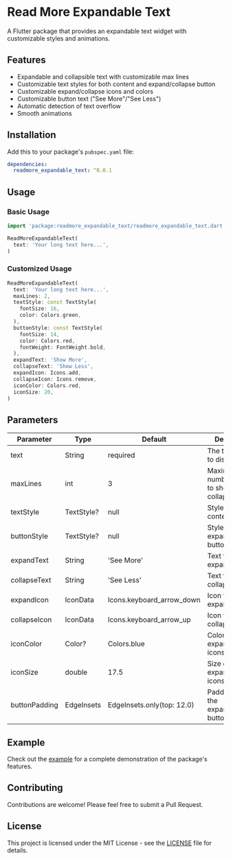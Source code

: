 <!--
This README describes the package. If you publish this package to pub.dev,
this README's contents appear on the landing page for your package.

For information about how to write a good package README, see the guide for
[writing package pages](https://dart.dev/tools/pub/writing-package-pages).

For general information about developing packages, see the Dart guide for
[creating packages](https://dart.dev/guides/libraries/create-packages)
and the Flutter guide for
[developing packages and plugins](https://flutter.dev/to/develop-packages).
-->

# Read More Expandable Text

A Flutter package that provides an expandable text widget with customizable styles and animations.

## Features

- Expandable and collapsible text with customizable max lines
- Customizable text styles for both content and expand/collapse button
- Customizable expand/collapse icons and colors
- Customizable button text ("See More"/"See Less")
- Automatic detection of text overflow
- Smooth animations

## Installation

Add this to your package's `pubspec.yaml` file:

```yaml
dependencies:
  readmore_expandable_text: ^0.0.1
```

## Usage

### Basic Usage

```dart
import 'package:readmore_expandable_text/readmore_expandable_text.dart';

ReadMoreExpandableText(
  text: 'Your long text here...',
)
```

### Customized Usage

```dart
ReadMoreExpandableText(
  text: 'Your long text here...',
  maxLines: 2,
  textStyle: const TextStyle(
    fontSize: 16,
    color: Colors.green,
  ),
  buttonStyle: const TextStyle(
    fontSize: 14,
    color: Colors.red,
    fontWeight: FontWeight.bold,
  ),
  expandText: 'Show More',
  collapseText: 'Show Less',
  expandIcon: Icons.add,
  collapseIcon: Icons.remove,
  iconColor: Colors.red,
  iconSize: 20,
)
```

## Parameters

| Parameter | Type | Default | Description |
|-----------|------|---------|-------------|
| text | String | required | The text content to display |
| maxLines | int | 3 | Maximum number of lines to show when collapsed |
| textStyle | TextStyle? | null | Style for the text content |
| buttonStyle | TextStyle? | null | Style for the expand/collapse button |
| expandText | String | 'See More' | Text for the expand button |
| collapseText | String | 'See Less' | Text for the collapse button |
| expandIcon | IconData | Icons.keyboard_arrow_down | Icon for the expand button |
| collapseIcon | IconData | Icons.keyboard_arrow_up | Icon for the collapse button |
| iconColor | Color? | Colors.blue | Color for the expand/collapse icons |
| iconSize | double | 17.5 | Size of the expand/collapse icons |
| buttonPadding | EdgeInsets | EdgeInsets.only(top: 12.0) | Padding around the expand/collapse button |

## Example

Check out the [example](example/lib/main.dart) for a complete demonstration of the package's features.

## Contributing

Contributions are welcome! Please feel free to submit a Pull Request.

## License

This project is licensed under the MIT License - see the [LICENSE](LICENSE) file for details.
